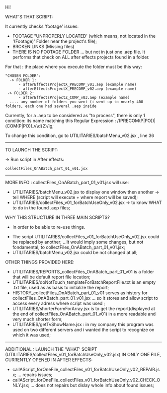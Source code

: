Hi!

WHAT'S THAT SCRIPT:

It currently checks 'footage' issues:
  - FOOTAGE "UNPROPERLY LOCATED' (which means, not located in the '(Footage)' Folder near the project's file);
  - BROKEN LINKS (Missing files)
  - THERE IS NO FOOTAGE FOLDER
... but not in just one .aep file. It performs that check on ALL after effects projects found in a folder.
    
For that : the place where you execute the folder must be this way:

    "CHOSEN FOLDER":
      -> FOLDER 1:
          - afterEffectsProjectX_PRECOMP_v01.aep (example name)  
          - afterEffectsProjectX_PRECOMP_v02.aep (example name) 
     -> FOLDER 2:
          - afterEffectsProjectZ_COMP_v03.aep (example name)
      .... any number of folders you went (i went up to nearly 400 folders, each one had several .aep inside
      
Currently, for a .aep to be considered as "to process", there is only 1 condition: its name matching this Regular Expression : /(PRECOM(P|PO))|(COM(P|PO))_v\d{2}/ig;

To change this condition, go to UTILITARIES/batchMenu_v02.jsx , line 36

-------------------------------------------------------------------------------------------------------
TO LAUNCH THE SCRIPT:

-> Run script in After effects:
    
    collectFiles_OnABatch_part_01_v01.jsx
-------------------------------------------------------------------------------------------------------
MORE INFO :
collectFiles_OnABatch_part_01_v01.jsx will use:
- UTILITARIES/batchMenu_v02.jsx to display one window then another -> tell WHERE (script will execute + where report will be saved);
- UTILITARIES/collectFiles_v01_forBatchUseOnly_v02.jsx -> to know WHAT to do in the found .aep files;

WHY THIS STRUCTURE IN THREE MAIN SCRIPTS?
- In order to be able to re-use things.
* The script UTILITARIES/collectFiles_v01_forBatchUseOnly_v02.jsx could be replaced by another;
  ...It would imply some changes, but not fondamental, to collectFiles_OnABatch_part_01_v01.jsx;
* UTILITARIES/batchMenu_v02.jsx could be not changed at all;

OTHER THINGS PROVIDED HERE:
- UTILITARIES/REPORTS_collectFiles_OnABatch_part_01_v01 is a folder that will be default report file location;
- UTILITARIES/doNotTouch_templateForBatchReportFile.txt is an empty .txt file, used as as basis to initialize the report;
- HISTORY_collectFiles_OnABatch_part_01_v01 serves as history for collectFiles_OnABatch_part_01_v01.jsx
  ... so it stores and allow script to access every adress where script was used ;
- UTILITARIES/shorterFormForArray.jsx is to get the report(displayed at the end of collectFiles_OnABatch_part_01_v01) in a more readable and very much shorter form;
- UTILITARIES/getTvShowName.jsx : in my company this program was used on two different servers and i wanted the script to recognize on which it was used;

-------------------------------------------------------------------------------------------------------
ADDITIONAL : LAUNCH THE 'WHAT' SCRIPT (UTILITARIES/collectFiles_v01_forBatchUseOnly_v02.jsx) IN ONLY ONE FILE, CURRENTLY OPENED IN AFTER EFFECTS:
- callAScript_forOneFile_collectFiles_v01_forBatchUseOnly_v02_REPAIR.jsx;
  ... repairs issues;
- callAScript_forOneFile_collectFiles_v01_forBatchUseOnly_v02_CHECK_ONLY.jsx;
  ... does not repairs but dislay whole info about found issues;
